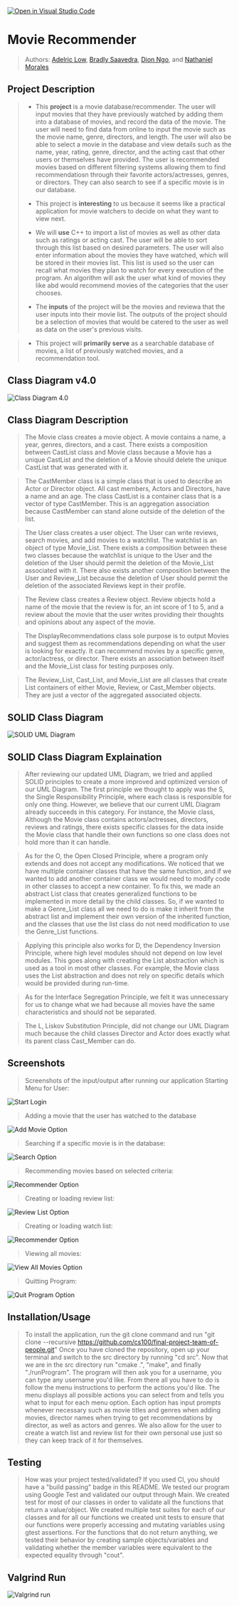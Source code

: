 [![Open in Visual Studio Code](https://classroom.github.com/assets/open-in-vscode-c66648af7eb3fe8bc4f294546bfd86ef473780cde1dea487d3c4ff354943c9ae.svg)](https://classroom.github.com/online_ide?assignment_repo_id=9904252&assignment_repo_type=AssignmentRepo)

# Movie Recommender
 
 > Authors: [Adelric Low](https://github.com/AMinus24), [Bradly Saavedra](https://github.com/bradsaav), [Dion Ngo](https://github.com/dngo2401), and [Nathaniel Morales](https://github.com/nathanielmor)

## Project Description
> * This **project** is a movie database/recommender. The user will input movies that they have previously watched by adding them into a database of movies, and record the data of the movie. The user will need to find data from online to input the movie such as the movie name, genre, directors, and length. The user will also be able to select a movie in the database and view details such as the name, year, rating, genre, director, and the acting cast that other users or themselves have provided. The user is recommended movies based on different filtering systems allowing them to find recommendatiosn through their favorite actors/actresses, genres, or directors. They can also search to see if a specific movie is in our database.
>
> * This project is **interesting** to us because it seems like a practical application for movie watchers to decide on what they want to view next. 
>
> * We will **use** C++ to import a list of movies as well as other data such as ratings or acting cast. The user will be able to sort through this list based on desired parameters. The user will also enter information about the movies they have watched, which will be stored in their movies list. This list is used so the user can recall what movies they plan to watch for every execution of the program. An algorithm will ask the user what kind of movies they like abd would recommend movies of the categories that the user chooses.
>
> * The **inputs** of the project will be the movies and reviewa that the user inputs into their movie list. The outputs of the project should be a selection of movies that would be catered to the user as well as data on the user's previous visits.

> * This project will **primarily serve** as a searchable database of movies, a list of previously watched movies, and a recommendation tool.
 
## Class Diagram v4.0

![Class Diagram 4.0](https://github.com/cs100/final-project-team-of-people/blob/master/screenshots/UML%20Diagram%204.0.png)

## Class Diagram Description
> The Movie class creates a movie object. A movie contains a name, a year, genres, directors, and a cast. There exists a composition between CastList class and Movie class because a Movie has a unique CastList and the deletion of a Movie should delete the unique CastList that was generated with it.

 > The CastMember class is a simple class that is used to describe an Actor or Director object. All cast members, Actors and Directors, have a name and an age. The class CastList is a container class that is a vector of type CastMember. This is an aggregation association because CastMember can stand alone outside of the deletion of the list.

> The User class creates a user object. The User can write reviews, search movies, and add movies to a watchlist. The watchlist is an object of type Movie_List. There exists a composition between these two classes because the watchlist is unique to the User and the deletion of the User should permit the deletion of the Movie_List associated with it. There also exists another composition between the User and Review_List because the deletion of User should permit the deletion of the associated Reviews kept in their profile.

> The Review class creates a Review object. Review objects hold a name of the movie that the review is for, an int score of 1 to 5, and a review about the movie that the user writes providing their thoughts and opinions about any aspect of the movie.

> The DisplayRecommendations class sole purpose is to output Movies and suggest them as recommendations depending on what the user is looking for exactly. It can recommend movies by a specific genre, actor/actress, or director. There exists an association between itself and the Movie_List class for testing purposes only.

> The Review_List, Cast_List, and Movie_List are all classes that create List containers of either Movie, Review, or Cast_Member objects. They are just a vector of the aggregated associated objects.

## SOLID Class Diagram

![SOLID UML Diagram](https://github.com/cs100/final-project-team-of-people/blob/master/screenshots/SOLID%20UML%20Diagram.png)

## SOLID Class Diagram Explaination
> After reviewing our updated UML Diagram, we tried and applied SOLID principles to create a more improved and optimized version of our UML Diagram. The first principle we thought to apply was the S, the Single Responsibility Principle, where each class is responsible for only one thing. However, we believe that our current UML Diagram already succeeds in this category. For instance, the Movie class, Although the Movie class contains actors/actresses, directors, reviews and ratings, there exists specific classes for the data inside the Movie class that handle their own functions so one class does not hold more than it can handle. 

> As for the O, the Open Closed Principle, where a program only extends and does not accept any modifications. We noticed that we have multiple container classes that have the same function, and if we wanted to add another container class we would need to modify code in other classes to accept a new container. To fix this, we made an abstract List class that creates generalized functions to be implemented in more detail by the child classes. So, if we wanted to make a Genre_List class all we need to do is make it inherit from the abstract list and implement their own version of the inherited function, and the classes that use the list class do not need modification to use the Genre_List functions. 

> Applying this principle also works for D, the Dependency Inversion Principle, where high level modules should not depend on low level modules. This goes along with creating the List abstraction which is used as a tool in most other classes. For example, the Movie class uses the List abstraction and does not rely on specific details which would be provided during run-time. 

> As for the Interface Segregation Principle, we felt it was unnecessary for us to change what we had because all movies have the same characteristics and should not be separated. 

> The L, Liskov Substitution Principle, did not change our UML Diagram much because the child classes Director and Actor does exactly what its parent class Cast_Member can do.
 
 ## Screenshots
 > Screenshots of the input/output after running our application
 > Starting Menu for User:
 > 
 ![Start Login](https://github.com/cs100/final-project-team-of-people/blob/master/screenshots/FirstInput.jpg)
 > Adding a movie that the user has watched to the database 
 > 
 ![Add Movie Option](https://github.com/cs100/final-project-team-of-people/blob/master/screenshots/AddMovieToDB.jpg)
 > Searching if a specific movie is in the database:
 > 
 ![Search Option](https://github.com/cs100/final-project-team-of-people/blob/master/screenshots/SearchInput.jpg)
 > Recommending movies based on selected criteria:
 > 
 ![Recommender Option](https://github.com/cs100/final-project-team-of-people/blob/master/screenshots/RecommenderPart.jpg)
 > Creating or loading review list:
 > 
 ![Review List Option](https://github.com/cs100/final-project-team-of-people/blob/master/screenshots/reviewlistmenu.jpg)
 > Creating or loading watch list:
 > 
 ![Recommender Option](https://github.com/cs100/final-project-team-of-people/blob/master/screenshots/watchlistmenu.jpg)
 > Viewing all movies:
 > 
 ![View All Movies Option](https://github.com/cs100/final-project-team-of-people/blob/master/screenshots/viewAllMovies.jpg)
 > Quitting Program:
 > 
 ![Quit Program Option](https://github.com/cs100/final-project-team-of-people/blob/master/screenshots/qExitsProgram.jpg)
 ## Installation/Usage
 
 > To install the application, run the git clone command and run "git clone --recursive https://github.com/cs100/final-project-team-of-people.git"
 > Once you have cloned the repository, open up your terminal and switch to the src directory by running "cd src". Now that we are in the src directory run    "cmake .", "make", and finally "./runProgram". The program will then ask you for a username, you can type any username you'd like. From there all you       have to do is follow the menu instructions to perform the actions you'd like. The menu displays all possible actions you can select from and tells you what to input for each menu option. Each option has input prompts whenever necessary such as movie titles and genres when adding movies, director names when trying to get recommendations by director, as well as actors and genres. We also allow for the user to create a watch list and review list for their own personal use just so they can keep track of it for themselves.
 ## Testing
 > How was your project tested/validated? If you used CI, you should have a "build passing" badge in this README.
 > We tested our program using Google Test and validated our output through Main. We created test for most of our classes in order to validate all the        functions that return a value/object. We created multiple test suites for each of our classes and for all our functions we created unit tests to ensure that our functions were properly accessing and mutating variables using gtest assertions. For the functions that do not return anything, we tested their behavior by creating sample objects/variables and     validating whether the member variables were equivalent to the expected equality through "cout".
 
 ## Valgrind Run
 ![Valgrind run](https://github.com/cs100/final-project-team-of-people/blob/master/screenshots/ValgrindRun.jpg)
 

